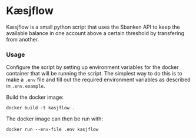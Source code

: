 # Kæsjflow
Kæsjflow is a small python script that uses the Sbanken API to keep the available balance in one account above a certain threshold by transfering from another.

### Usage
Configure the script by setting up environment variables for the docker container that will be running the script. The simplest way to do this is to make a `.env` file and fill out the required environment variables as described in `.env.example`.

Build the docker image:
```
docker build -t kasjflow .
```
The docker image can then be run with:
```
docker run --env-file .env kasjflow
```
